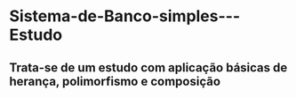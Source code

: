 # Sistema-de-Banco-simples---Estudo

## Trata-se de um estudo com aplicação básicas de herança, polimorfismo e composição

